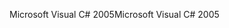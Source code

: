 <span data-ttu-id="869b9-101">Microsoft Visual C# 2005</span><span class="sxs-lookup"><span data-stu-id="869b9-101">Microsoft Visual C# 2005</span></span>